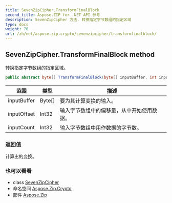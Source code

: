```yaml
---
title: SevenZipCipher.TransformFinalBlock
second_title: Aspose.ZIP for .NET API 参考
description: SevenZipCipher 方法. 转换指定字节数组的指定区域
type: docs
weight: 70
url: /zh/net/aspose.zip.crypto/sevenzipcipher/transformfinalblock/
---
```

## SevenZipCipher.TransformFinalBlock method

转换指定字节数组的指定区域。

```csharp
public abstract byte[] TransformFinalBlock(byte[] inputBuffer, int inputOffset, int inputCount)
```

| 范围 | 类型 | 描述 |
| --- | --- | --- |
| inputBuffer | Byte[] | 要为其计算变换的输入。 |
| inputOffset | Int32 | 输入字节数组中的偏移量，从中开始使用数据。 |
| inputCount | Int32 | 输入字节数组中用作数据的字节数。 |

### 返回值

计算出的变换。

### 也可以看看

* class [SevenZipCipher](../)
* 命名空间 [Aspose.Zip.Crypto](../../sevenzipcipher/)
* 部件 [Aspose.Zip](../../../)


